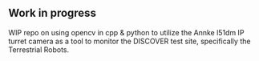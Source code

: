 ## Work in progress
WIP repo on using opencv in cpp & python to utilize the 
Annke l51dm IP turret camera as a tool to monitor the 
DISCOVER test site, specifically the Terrestrial Robots. 


